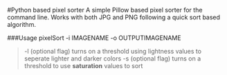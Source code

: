 #Python based pixel sorter
A simple Pillow based pixel sorter for the command line. Works with both JPG and PNG following a quick sort based algorithm.

###Usage
pixelSort -i IMAGENAME -o OUTPUTIMAGENAME

> -l (optional flag) turns on a threshold using lightness values to seperate lighter and darker colors
-s (optional flag) turns on a threshold to use **saturation** values to sort
